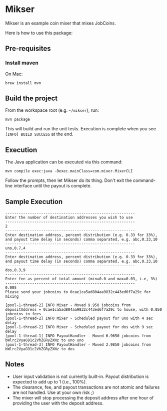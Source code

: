 # Mikser

Mikser is an example coin mixer that mixes JobCoins.

Here is how to use this package:

## Pre-requisites

### Install maven

On Mac:

`brew install mvn`

## Build the project

From the workspace root (e.g. `~/mikser`), run:

`mvn package`

This will build and run the unit tests. Execution is complete when you see
`[INFO] BUILD SUCCESS` at the end.

## Execution

The Java application can be executed via this command:

`mvn compile exec:java -Dexec.mainClass=com.mixer.MixerCLI`

Follow the prompts, then let Mikser do its thing. Don't exit the command-line interface until the payout is complete.

## Sample Execution

```
----------------------------------------------------------
Enter the number of destination addresses you wish to use
----------------------------------------------------------
2
----------------------------------------------------------
Enter destination address, percent distribution (e.g. 0.33 for 33%), and payout time delay (in seconds) comma separated, e.g. abc,0.33,10
----------------------------------------------------------
uno,0.7,4
----------------------------------------------------------
Enter destination address, percent distribution (e.g. 0.33 for 33%), and payout time delay (in seconds) comma separated, e.g. abc,0.33,10
----------------------------------------------------------
dos,0.3,9
----------------------------------------------------------
Enter fee as percent of total amount (min=0.0 and max=0.03, i.e, 3%)
----------------------------------------------------------
0.005
Please send your jobcoins to 0cae1ca5ad804aa9832c443ed6f7a29c for mixing

[pool-1-thread-2] INFO Mixer - Moved 9.950 jobcoins from depositAddress = 0cae1ca5ad804aa9832c443ed6f7a29c to house, with 0.050 jobcoins in fees
[pool-1-thread-2] INFO Mixer - Scheduled payout for uno with 4 sec delay
[pool-1-thread-2] INFO Mixer - Scheduled payout for dos with 9 sec delay
[pool-1-thread-1] INFO PayoutHandler - Moved 6.9650 jobcoins from bWlrc2VyaG91c2VhZGRyZXNz to uno uno 
[pool-1-thread-3] INFO PayoutHandler - Moved 2.9850 jobcoins from bWlrc2VyaG91c2VhZGRyZXNz to dos
```

## Notes

- User input validation is not currently built-in. Payout distribution is expected to add up to 1 (i.e., 100%).
- The clearance, fee, and payout transactions are not atomic and failures are not handled. Use at your own risk ;)
- The mixer will stop processing the deposit address after one hour of providing the user with the deposit address.